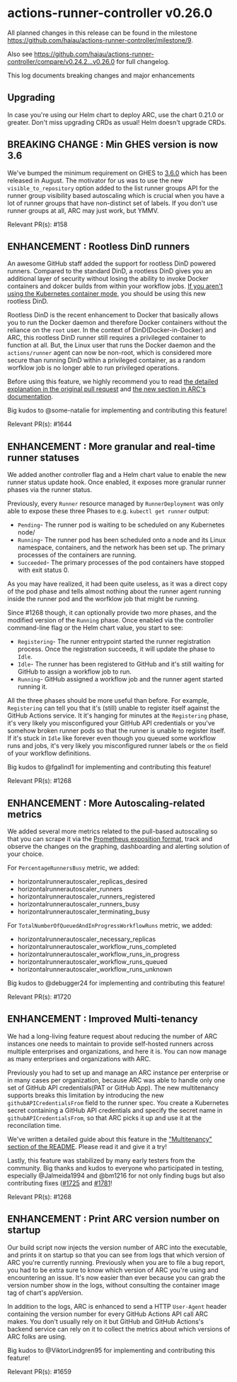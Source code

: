 # actions-runner-controller v0.26.0

All planned changes in this release can be found in the milestone https://github.com/haiau/actions-runner-controller/milestone/9.

Also see https://github.com/haiau/actions-runner-controller/compare/v0.24.2...v0.26.0 for full changelog.

This log documents breaking changes and major enhancements

## Upgrading

In case you're using our Helm chart to deploy ARC, use the chart 0.21.0 or greater. Don't miss upgrading CRDs as usual! Helm doesn't upgrade CRDs.

## BREAKING CHANGE : Min GHES version is now 3.6

We've bumped the minimum requirement on GHES to [3.6.0](https://docs.github.com/en/enterprise-server@3.6/admin/release-notes#3.6.0) which has been released in August. The motivator for us was to use the new `visible_to_repository` option added to the list runner groups API for the runner group visibility based autoscaling which is crucial when you have a lot of runner groups that have non-distinct set of labels. If you don't use runner groups at all, ARC may just work, but YMMV.

Relevant PR(s): #158

## ENHANCEMENT : Rootless DinD runners

An awesome GitHub staff added the support for rootless DinD powered runners. Compared to the standard DinD, a rootless DinD gives you an additional layer of security without losing the ability to invoke Docker containers and dokcer builds from within your workflow jobs. [If you aren't using the Kubernetes container mode](https://github.com/haiau/actions-runner-controller#runner-with-k8s-jobs), you should be using this new rootless DinD.

Rootless DinD is the recent enhancement to Docker that basically allows you to run the Docker daemon and therefore Docker containers without the reliance on the `root` user. In the context of DinD(Docker-in-Docker) and ARC, this rootless DinD runner still requires a privileged container to function at all. But, the Linux user that runs the Docker daemon and the `actions/runner` agent can now be non-root, which is considered more secure than running DinD within a privileged container, as a random worfklow job is no longer able to run privileged operations.

Before using this feature, we highly recommend you to read [the detailed explanation in the original pull request](https://github.com/haiau/actions-runner-controller/pull/1644) and [the new section in ARC's documentation](https://github.com/haiau/actions-runner-controller#runner-with-rootless-dind).

Big kudos to @some-natalie for implementing and contributing this feature!

Relevant PR(s): #1644

## ENHANCEMENT : More granular and real-time runner statuses

We added another controller flag and a Helm chart value to enable the new runner status update hook. Once enabled, it exposes more granular runner phases via the runner status.

Previously, every `Runner` resource managed by `RunnerDeployment` was only able to expose these three Phases to e.g. `kubectl get runner` output:

- `Pending`- The runner pod is waiting to be scheduled on any Kubernetes node/
- `Running`-  The runner pod has been scheduled onto a node and its Linux namespace, containers, and the network has been set up. The primary processes of the containers are running.
- `Succeeded`- The primary processes of the pod containers have stopped with exit status 0.

As you may have realized, it had been quite useless, as it was a direct copy of the pod phase and tells almost nothing about the runner agent running inside the runner pod and the worfklow job that might be running.

Since #1268 though, it can optionally provide two more phases, and the modified version of the `Running` phase. Once enabled via the controller command-line flag or the Helm chart value, you start to see:

- `Registering`- The runner entrypoint started the runner registration process. Once the registration succeeds, it will update the phase to `Idle`.
- `Idle`- The runner has been registered to GitHub and it's still waiting for GitHub to assign a workflow job to run.
- `Running`- GitHub assigned a workflow job and the runner agent started running it.

All the three phases should be more useful than before. For example, `Registering` can tell you that it's (still) unable to register itself against the GitHub Actions service. It it's hanging for minutes at the `Registering` phase, it's very likely you misconfigured your GitHub API credentials or you've somehow broken runner pods so that the runner is unable to register itself. If it's stuck in `Idle` like forever even though you queued some workflow runs and jobs, it's very likely you misconfigured runner labels or the `on` field of your workflow definitions.

Big kudos to @fgalind1 for implementing and contributing this feature!

Relevant PR(s): #1268

## ENHANCEMENT : More Autoscaling-related metrics

We added several more metrics related to the pull-based autoscaling so that you can scrape it via the [Prometheus exposition format](https://github.com/Showmax/prometheus-docs/blob/master/content/docs/instrumenting/exposition_formats.md), track and observe the changes on the graphing, dashboarding and alerting solution of your choice.

For `PercentageRunnersBusy` metric, we added:

- horizontalrunnerautoscaler_replicas_desired
- horizontalrunnerautoscaler_runners
- horizontalrunnerautoscaler_runners_registered
- horizontalrunnerautoscaler_runners_busy
- horizontalrunnerautoscaler_terminating_busy

For `TotalNumberOfQueuedAndInProgressWorkflowRuns` metric, we added:

- horizontalrunnerautoscaler_necessary_replicas
- horizontalrunnerautoscaler_workflow_runs_completed
- horizontalrunnerautoscaler_workflow_runs_in_progress
- horizontalrunnerautoscaler_workflow_runs_queued
- horizontalrunnerautoscaler_workflow_runs_unknown

Big kudos to @debugger24 for implementing and contributing this feature!

Relevant PR(s): #1720

## ENHANCEMENT : Improved Multi-tenancy

We had a long-living feature request about reducing the number of ARC instances one needs to maintain to provide self-hosted runners across multiple enterprises and organizations, and here it is. You can now manage as many enterprises and organizations with ARC.

Previously you had to set up and manage an ARC instance per enterprise or in many cases per organization, because ARC was able to handle only one set of GitHub API credentials(PAT or GitHub App). The new multitenancy supports breaks this limitation by introducing the new `githubAPICredentialsFrom` field to the runner spec. You create a Kubernetes secret containing a GitHub API credentials and specify the secret name in `githubAPICredentialsFrom`, so that ARC picks it up and use it at the reconcilation time.

We've written a detailed guide about this feature in the ["Multitenancy" section of the README](https://github.com/haiau/actions-runner-controller#multitenancy). Please read it and give it a try!

Lastly, this feature was stabilized by many early testers from the community. Big thanks and kudos to everyone who participated in testing, especially @Jalmeida1994 and @bm1216 for not only finding bugs but also contributing fixes ([#1725](https://github.com/haiau/actions-runner-controller/pull/1725) and [#1781](https://github.com/haiau/actions-runner-controller/pull/1781)!

Relevant PR(s): #1268

## ENHANCEMENT : Print ARC version number on startup

Our build script now injects the version number of ARC into the executable, and prints it on startup so that you can see from logs that which version of ARC you're currently running. Previously when you are to file a bug report, you had to be extra sure to know which version of ARC you're using and encountering an issue. It's now easier than ever because you can grab the version number show in the logs, without consulting the container image tag of chart's appVersion.

In addition to the logs, ARC is enhanced to send a HTTP `User-Agent` header containing the version number for every GitHub Actions API call ARC makes. You don't usually rely on it but GitHub and GitHub Actions's backend service can rely on it to collect the metrics about which versions of ARC folks are using.

Big kudos to @ViktorLindgren95 for implementing and contributing this feature!

Relevant PR(s): #1659

